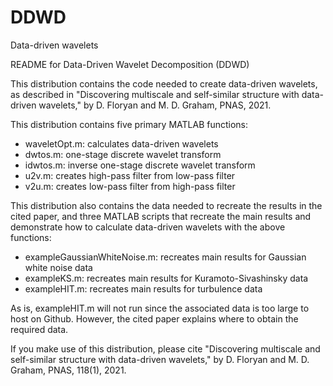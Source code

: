 # DDWD
Data-driven wavelets

README for Data-Driven Wavelet Decomposition (DDWD)

This distribution contains the code needed to create data-driven wavelets, 
as described in "Discovering multiscale and self-similar structure with 
data-driven wavelets," by D. Floryan and M. D. Graham, PNAS, 2021. 

This distribution contains five primary MATLAB functions: 
* waveletOpt.m: calculates data-driven wavelets
* dwtos.m: one-stage discrete wavelet transform
* idwtos.m: inverse one-stage discrete wavelet transform
* u2v.m: creates high-pass filter from low-pass filter
* v2u.m: creates low-pass filter from high-pass filter

This distribution also contains the data needed to recreate the results in 
the cited paper, and three MATLAB scripts that recreate the main results 
and demonstrate how to calculate data-driven wavelets with the above 
functions:
* exampleGaussianWhiteNoise.m: recreates main results for Gaussian white noise data
* exampleKS.m: recreates main results for Kuramoto-Sivashinsky data
* exampleHIT.m: recreates main results for turbulence data

As is, exampleHIT.m will not run since the associated data is too large to 
host on Github. However, the cited paper explains where to obtain the 
required data. 

If you make use of this distribution, please cite "Discovering multiscale 
and self-similar structure with data-driven wavelets," by D. Floryan and 
M. D. Graham, PNAS, 118(1), 2021. 
